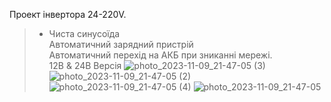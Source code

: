 
Проект інвертора 24-220V.  
> - Чиста синусоїда  
Автоматичний зарядний пристрій  
Автоматичний перехід на АКБ при зниканні мережі.  
12В & 24В Версія
![photo_2023-11-09_21-47-05 (3)](https://github.com/Vitech-UA/Invertor-12V-24V-220V/assets/74230330/3aad7029-498a-4e28-a509-cb0779b382ca)
![photo_2023-11-09_21-47-05 (2)](https://github.com/Vitech-UA/Invertor-12V-24V-220V/assets/74230330/03fe30d0-9c1d-4eb8-a20e-dbe26d1cbfb7)
![photo_2023-11-09_21-47-05 (4)](https://github.com/Vitech-UA/Invertor-12V-24V-220V/assets/74230330/db0e0ec2-420c-4f1a-91f7-27494230e057)
![photo_2023-11-09_21-47-05](https://github.com/Vitech-UA/Invertor-12V-24V-220V/assets/74230330/d3419c73-07a6-4074-9037-2cda6dee0c23)

